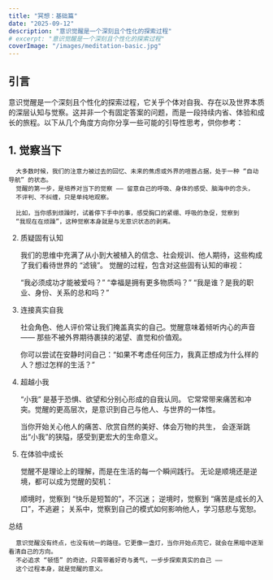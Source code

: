 ```yaml
---
title: "冥想：基础篇"
date: "2025-09-12"
description: "意识觉醒是一个深刻且个性化的探索过程"
# excerpt: "意识觉醒是一个深刻且个性化的探索过程"
coverImage: "/images/meditation-basic.jpg"
---
```

## 引言
意识觉醒是一个深刻且个性化的探索过程，它关乎个体对自我、存在以及世界本质的深层认知与觉察。这并非一个有固定答案的问题，而是一段持续内省、体验和成长的旅程。以下从几个角度方向你分享一些可能的引导性思考，供你参考：


## 1. 觉察当下
      大多数时候，我们的注意力被过去的回忆、未来的焦虑或外界的喧嚣占据，处于一种 “自动导航” 的状态。
      觉醒的第一步，是培养对当下的觉察 —— 留意自己的呼吸、身体的感受、脑海中的念头，
      不评判、不纠缠，只是单纯地观察。
                
      比如，当你感到烦躁时，试着停下手中的事，感受胸口的紧绷、呼吸的急促，觉察到
      “我现在在烦躁”，这种觉察本身就是与无意识状态的剥离。
              

  2. 质疑固有认知 
  
    
      我们的思维中充满了从小到大被植入的信念、社会规训、他人期待，这些构成了我们看待世界的 “滤镜”。
      觉醒的过程，包含对这些固有认知的审视：    
    
      “我必须成功才能被爱吗？”
      “幸福是拥有更多物质吗？”
      “我是谁？是我的职业、身份、关系的总和吗？”
          

  3. 连接真实自我
  
      社会角色、他人评价常让我们掩盖真实的自己。觉醒意味着倾听内心的声音 —— 
      那些不被外界期待裹挟的渴望、直觉和价值观。
    
      你可以尝试在安静时问自己：“如果不考虑任何压力，我真正想成为什么样的人？想过怎样的生活？”
        
         
  4. 超越小我
  
      “小我” 是基于恐惧、欲望和分别心形成的自我认同。
      它常常带来痛苦和冲突。觉醒的更高层次，是意识到自己与他人、与世界的一体性。
    
      当你开始关心他人的痛苦、欣赏自然的美好、体会万物的共生，
      会逐渐跳出“小我”的狭隘，感受到更宏大的生命意义。
    
    
  5. 在体验中成长
  
      觉醒不是理论上的理解，而是在生活的每一个瞬间践行。
      无论是顺境还是逆境，都可以成为觉醒的契机：
    
      顺境时，觉察到 “快乐是短暂的”，不沉迷；
      逆境时，觉察到 “痛苦是成长的入口”，不逃避；
      关系中，觉察到自己的模式如何影响他人，学习慈悲与宽恕。

    
  总结
  
      意识觉醒没有终点，也没有统一的路径。它更像一盏灯，当你开始点亮它，就会在黑暗中逐渐看清自己的方向。
      不必追求 “顿悟” 的奇迹，只需带着好奇与勇气，一步步探索真实的自己 —— 
      这个过程本身，就是觉醒的意义。
